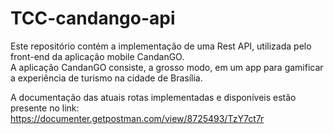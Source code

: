 # TCC-candango-api

Este repositório contém a implementação de uma Rest API, utilizada pelo front-end da aplicação mobile CandanGO. </br>
A aplicação CandanGO consiste, a grosso modo, em um app para gamificar a experiência de turismo na cidade de Brasília.

A documentação das atuais rotas implementadas e disponíveis estão presente no link:</br>
	https://documenter.getpostman.com/view/8725493/TzY7ct7r
	

